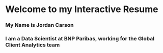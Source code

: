 # Welcome to my Interactive Resume
### My Name is Jordan Carson
### I am a Data Scientist at BNP Paribas, working for the Global Client Analytics team
